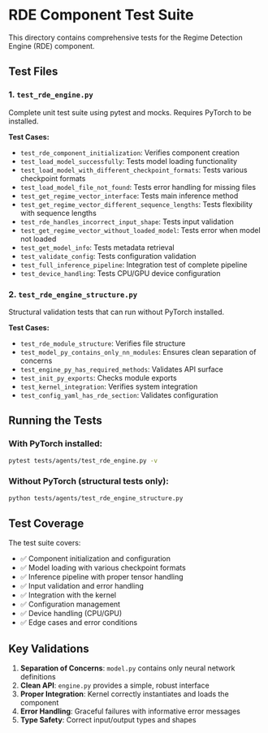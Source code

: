 # RDE Component Test Suite

This directory contains comprehensive tests for the Regime Detection Engine (RDE) component.

## Test Files

### 1. `test_rde_engine.py`
Complete unit test suite using pytest and mocks. Requires PyTorch to be installed.

**Test Cases:**
- `test_rde_component_initialization`: Verifies component creation
- `test_load_model_successfully`: Tests model loading functionality
- `test_load_model_with_different_checkpoint_formats`: Tests various checkpoint formats
- `test_load_model_file_not_found`: Tests error handling for missing files
- `test_get_regime_vector_interface`: Tests main inference method
- `test_get_regime_vector_different_sequence_lengths`: Tests flexibility with sequence lengths
- `test_rde_handles_incorrect_input_shape`: Tests input validation
- `test_get_regime_vector_without_loaded_model`: Tests error when model not loaded
- `test_get_model_info`: Tests metadata retrieval
- `test_validate_config`: Tests configuration validation
- `test_full_inference_pipeline`: Integration test of complete pipeline
- `test_device_handling`: Tests CPU/GPU device configuration

### 2. `test_rde_engine_structure.py`
Structural validation tests that can run without PyTorch installed.

**Test Cases:**
- `test_rde_module_structure`: Verifies file structure
- `test_model_py_contains_only_nn_modules`: Ensures clean separation of concerns
- `test_engine_py_has_required_methods`: Validates API surface
- `test_init_py_exports`: Checks module exports
- `test_kernel_integration`: Verifies system integration
- `test_config_yaml_has_rde_section`: Validates configuration

## Running the Tests

### With PyTorch installed:
```bash
pytest tests/agents/test_rde_engine.py -v
```

### Without PyTorch (structural tests only):
```bash
python tests/agents/test_rde_engine_structure.py
```

## Test Coverage

The test suite covers:
- ✅ Component initialization and configuration
- ✅ Model loading with various checkpoint formats
- ✅ Inference pipeline with proper tensor handling
- ✅ Input validation and error handling
- ✅ Integration with the kernel
- ✅ Configuration management
- ✅ Device handling (CPU/GPU)
- ✅ Edge cases and error conditions

## Key Validations

1. **Separation of Concerns**: `model.py` contains only neural network definitions
2. **Clean API**: `engine.py` provides a simple, robust interface
3. **Proper Integration**: Kernel correctly instantiates and loads the component
4. **Error Handling**: Graceful failures with informative error messages
5. **Type Safety**: Correct input/output types and shapes